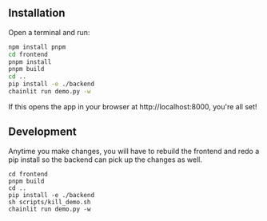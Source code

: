 ## Installation

Open a terminal and run:

```sh
npm install pnpm
cd frontend
pnpm install
pnpm build
cd ..
pip install -e ./backend
chainlit run demo.py -w
```

If this opens the app in your browser at http://localhost:8000, you're all set!

## Development 

Anytime you make changes, you will have to rebuild the frontend and redo a pip install so the backend can pick up the changes as well.

```
cd frontend
pnpm build
cd ..
pip install -e ./backend
sh scripts/kill_demo.sh
chainlit run demo.py -w
```
